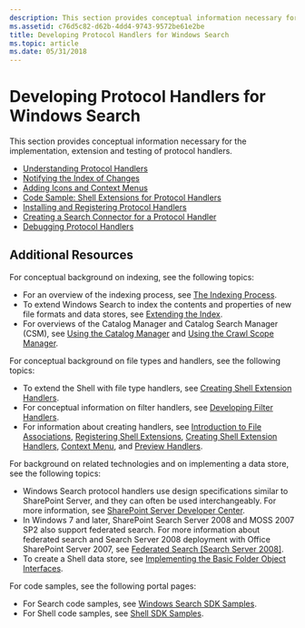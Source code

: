 ```yaml
---
description: This section provides conceptual information necessary for the implementation, extension and testing of protocol handlers.
ms.assetid: c76d5c82-d62b-4dd4-9743-9572be61e2be
title: Developing Protocol Handlers for Windows Search
ms.topic: article
ms.date: 05/31/2018
---
```


# Developing Protocol Handlers for Windows Search

This section provides conceptual information necessary for the implementation, extension and testing of protocol handlers.

-   [Understanding Protocol Handlers](-search-3x-wds-extidx-prot-implementing.md)
-   [Notifying the Index of Changes](-search-3x-wds-notifyingofchanges.md)
-   [Adding Icons and Context Menus](-search-3x-wds-ph-ui-extensions.md)
-   [Code Sample: Shell Extensions for Protocol Handlers](-search-3x-wds-ph-ui-samplecode.md)
-   [Installing and Registering Protocol Handlers](-search-3x-wds-ph-install-registration.md)
-   [Creating a Search Connector for a Protocol Handler](-search-3x-wds-ph-search-connector.md)
-   [Debugging Protocol Handlers](-search-ws-protocolhandlertesting.md)

## Additional Resources

For conceptual background on indexing, see the following topics:

-   For an overview of the indexing process, see [The Indexing Process](-search-indexing-process-overview.md).
-   To extend Windows Search to index the contents and properties of new file formats and data stores, see [Extending the Index](-search-3x-wds-extidx-overview.md).
-   For overviews of the Catalog Manager and Catalog Search Manager (CSM), see [Using the Catalog Manager](-search-3x-wds-mngidx-catalog-manager.md) and [Using the Crawl Scope Manager](-search-3x-wds-extidx-csm.md).

For conceptual background on file types and handlers, see the following topics:

-   To extend the Shell with file type handlers, see [Creating Shell Extension Handlers](../shell/handlers.md).
-   For conceptual information on filter handlers, see [Developing Filter Handlers](-search-ifilter-conceptual.md).
-   For information about creating handlers, see [Introduction to File Associations](../shell/fa-intro.md), [Registering Shell Extensions](../shell/reg-shell-exts.md), [Creating Shell Extension Handlers](../shell/handlers.md), [Context Menu](/previous-versions/windows/desktop/legacy/cc144169(v=vs.85)), and [Preview Handlers](../shell/preview-handlers.md).

For background on related technologies and on implementing a data store, see the following topics:

-   Windows Search protocol handlers use design specifications similar to SharePoint Server, and they can often be used interchangeably. For more information, see [SharePoint Server Developer Center](https://developer.microsoft.com/office/docs).
-   In Windows 7 and later, SharePoint Search Server 2008 and MOSS 2007 SP2 also support federated search. For more information about federated search and Search Server 2008 deployment with Office SharePoint Server 2007, see [Federated Search \[Search Server 2008\]](/previous-versions/office/bb931109(v=office.14)).
-   To create a Shell data store, see [Implementing the Basic Folder Object Interfaces](/previous-versions/windows/desktop/legacy/cc144093(v=vs.85)).

For code samples, see the following portal pages:

-   For Search code samples, see [Windows Search SDK Samples](https://www.microsoft.com/downloads/details.aspx?FamilyID=645300AE-5E7A-4CE7-95F0-49793F8F76E8).
-   For Shell code samples, see [Shell SDK Samples](/previous-versions/windows/desktop/legacy/dd940376(v=vs.85)).

 

 
